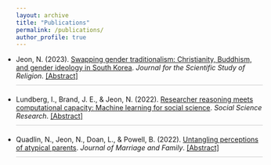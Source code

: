 ```yaml
---
layout: archive
title: "Publications"
permalink: /publications/
author_profile: true
---
```


<style>
  ul.publications-list {
   # list-style-type: none; /* Removes default bullet points */
    padding-left: 0; /* Removes default padding */
  }

  ul.publications-list li {
    margin-bottom: 20px; /* Adds space between list items */
    padding-bottom: 10px; /* Additional padding at the bottom */
    border-bottom: 1px solid #ccc; /* Adds a subtle line to separate items */
  }

  .abstract-content {
    display: none; /* Hides the abstract by default */
    padding-top: 20px; /* Top padding when abstract is shown */
  }
</style>

<script type="text/javascript">
  function toggle_visibility(id) {
    event.preventDefault();
    var element = document.getElementById(id);
    if (element.style.display === 'none' || element.style.display === '') {
      element.style.display = 'block';
    } else {
      element.style.display = 'none';
    }
  }
</script>


<ul class="publications-list">
  <li>
    Jeon, N. (2023). <a href="https://onlinelibrary.wiley.com/doi/full/10.1111/jssr.12826">Swapping gender traditionalism: Christianity, Buddhism, and gender ideology in South Korea</a>. <em>Journal for the Scientific Study of Religion</em>. 
    <a href="#" onclick="toggle_visibility('pub1');">[Abstract]</a>
    <div id="pub1" class="abstract-content"> South Korea provides an ideal setting for studying religion and gender because Western and local religions are both prominent, and Confucianist beliefs still shape gender norms. Using the 2018 Korean General Social Survey, this study examines the extent to which two dimensions of gender traditionalism in South Korea–Confucian patriarchal ideology (i.e., belief in the subordination of women for Confucian patriarchy) and separate spheres ideology (i.e., belief that men are better suited to work and women to domestic responsibilities)—vary across Buddhists, Catholics, Protestants, and the nonaffiliated. The findings show that Christians have the lowest endorsement for Confucian patriarchal ideology while supporting separate spheres ideology as much as Buddhists, who are most gender traditional in both dimensions. The results illustrate the dynamics between religion and gender norms in South Korea's context, demonstrating how Christianity combines Western modernization with gender-essentialist traditionalism, while Buddhism maintains Confucian patriarchal values.</div>
  </li>
  <li>
    Lundberg, I., Brand, J. E., & Jeon, N. (2022). <a href="https://www.sciencedirect.com/science/article/pii/S0049089X22001181">Researcher reasoning meets computational capacity: Machine learning for social science</a>. <em>Social Science Research</em>.
    <a href="#" onclick="toggle_visibility('pub2');">[Abstract]</a>
    <div id="pub2" class="abstract-content"> Computational power and big data have created new opportunities to explore and understand the social world. A special synergy is possible when social scientists combine human attention to certain aspects of the problem with the power of algorithms to automate other aspects of the problem. We review selected exemplary applications where machine learning amplifies researcher coding, summarizes complex data, relaxes statistical assumptions, and targets researcher attention to further social science research. We aim to reduce perceived barriers to machine learning by summarizing several fundamental building blocks and their grounding in classical statistics. We present a few guiding principles and promising approaches where we see particular potential for machine learning to transform social science inquiry. We conclude that machine learning tools are increasingly accessible, worthy of attention, and ready to yield new discoveries for social research.</div>
  </li>
  <li>
    Quadlin, N., Jeon, N., Doan, L., & Powell, B. (2022). <a href="https://onlinelibrary.wiley.com/doi/full/10.1111/jomf.12850">Untangling perceptions of atypical parents</a>. <em>Journal of Marriage and Family</em>.
    <a href="#" onclick="toggle_visibility('pub3');">[Abstract]</a>
    <div id="pub3" class="abstract-content"> This study examines how the public perceives of five types of “atypical” parents in the United States—single mothers, single fathers, lesbian couples, gay couples, and adoptive parents—including, critically, the factors that contribute to these perceptions. Although a handful of studies have considered attitudes toward atypical parents, virtually no studies have considered why people hold the attitudes they do. In addition, few studies have compared multiple types of parents simultaneously, to understand the direction and magnitude of people's perceptions of alternative families. The authors designed and conducted a national phone survey (N = 827). Respondents were randomly assigned to an experimental condition corresponding to one of these five types of parents. Then, respondents were asked how well the parent(s) can: bring up a child (i.e., an overall perception item), provide for children's basic needs, have a warm relationship, and teach important values, compared to their normative counterparts. Respondents are by far the most receptive toward adoptive parents across all four of these items. Perceptions of single parents are most strongly shaped by beliefs about economic resources. Perceptions of same-sex parents are most strongly shaped by beliefs about morality. We also find key gendered perceptions within these parent groups. For example, emotional considerations shape perceptions of gay couples, but not lesbian couples. Adoptive parents are broadly accepted in the United States, but much resistance toward single parents (on mostly economic grounds) and same-sex parents (on mostly moral grounds) remains.</div>
  </li>
</ul>


